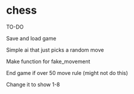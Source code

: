 # chess


TO-DO

Save and load game

Simple ai that just picks a random move

Make function for fake_movement

End game if over 50 move rule (might not do this)

Change it to show 1-8

